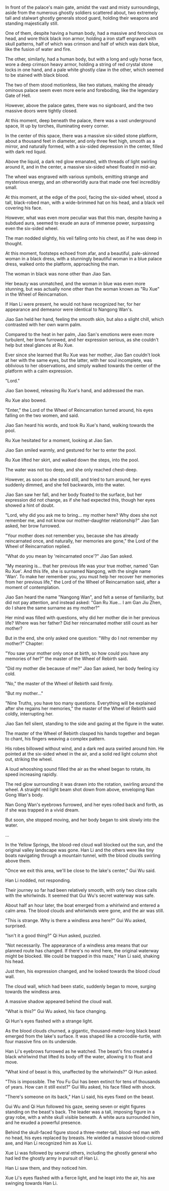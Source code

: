 In front of the palace's main gate, amidst the vast and misty surroundings, aside from the numerous ghostly soldiers scattered about, two extremely tall and stalwart ghostly generals stood guard, holding their weapons and standing majestically still.

One of them, despite having a human body, had a massive and ferocious ox head, and wore thick black iron armor, holding a iron staff engraved with skull patterns, half of which was crimson and half of which was dark blue, like the fusion of water and fire.

The other, similarly, had a human body, but with a long and ugly horse face, wore a deep crimson heavy armor, holding a string of red crystal stone locks in one hand, and a pale white ghostly claw in the other, which seemed to be stained with black blood.

The two of them stood motionless, like two statues, making the already ominous palace seem even more eerie and foreboding, like the legendary Gate of Hell.

However, above the palace gates, there was no signboard, and the two massive doors were tightly closed.

At this moment, deep beneath the palace, there was a vast underground space, lit up by torches, illuminating every corner.

In the center of this space, there was a massive six-sided stone platform, about a thousand feet in diameter, and only three feet high, smooth as a mirror, and naturally formed, with a six-sided depression in the center, filled with dark red liquid.

Above the liquid, a dark red glow emanated, with threads of light swirling around it, and in the center, a massive six-sided wheel floated in mid-air.

The wheel was engraved with various symbols, emitting strange and mysterious energy, and an otherworldly aura that made one feel incredibly small.

At this moment, at the edge of the pool, facing the six-sided wheel, stood a tall, black-robed man, with a wide-brimmed hat on his head, and a black veil covering his face.

However, what was even more peculiar was that this man, despite having a subdued aura, seemed to exude an aura of immense power, surpassing even the six-sided wheel.

The man nodded slightly, his veil falling onto his chest, as if he was deep in thought.

At this moment, footsteps echoed from afar, and a beautiful, pale-skinned woman in a black dress, with a stunningly beautiful woman in a blue palace dress, walked onto the platform, approaching the man.

The woman in black was none other than Jiao San.

Her beauty was unmatched, and the woman in blue was even more stunning, but was actually none other than the woman known as "Ru Xue" in the Wheel of Reincarnation.

If Han Li were present, he would not have recognized her, for her appearance and demeanor were identical to Nangong Wan's.

Jiao San held her hand, feeling the smooth skin, but also a slight chill, which contrasted with her own warm palm.

Compared to the heat in her palm, Jiao San's emotions were even more turbulent, her brow furrowed, and her expression serious, as she couldn't help but steal glances at Ru Xue.

Ever since she learned that Ru Xue was her mother, Jiao San couldn't look at her with the same eyes, but the latter, with her soul incomplete, was oblivious to her observations, and simply walked towards the center of the platform with a calm expression.

"Lord."

Jiao San bowed, releasing Ru Xue's hand, and addressed the man.

Ru Xue also bowed.

"Enter," the Lord of the Wheel of Reincarnation turned around, his eyes falling on the two women, and said.

Jiao San heard his words, and took Ru Xue's hand, walking towards the pool.

Ru Xue hesitated for a moment, looking at Jiao San.

Jiao San smiled warmly, and gestured for her to enter the pool.

Ru Xue lifted her skirt, and walked down the steps, into the pool.

The water was not too deep, and she only reached chest-deep.

However, as soon as she stood still, and tried to turn around, her eyes suddenly dimmed, and she fell backwards, into the water.

Jiao San saw her fall, and her body floated to the surface, but her expression did not change, as if she had expected this, though her eyes showed a hint of doubt.

"Lord, why did you ask me to bring... my mother here? Why does she not remember me, and not know our mother-daughter relationship?" Jiao San asked, her brow furrowed.

"Your mother does not remember you, because she has already reincarnated once, and naturally, her memories are gone," the Lord of the Wheel of Reincarnation replied.

"What do you mean by 'reincarnated once'?" Jiao San asked.

"My meaning is... that her previous life was your true mother, named 'Gan Ru Xue'. And this life, she is surnamed Nangong, with the single name 'Wan'. To make her remember you, you must help her recover her memories from her previous life," the Lord of the Wheel of Reincarnation said, after a moment of contemplation.

Jiao San heard the name "Nangong Wan", and felt a sense of familiarity, but did not pay attention, and instead asked: "Gan Ru Xue... I am Gan Jiu Zhen, do I share the same surname as my mother?"

Her mind was filled with questions, why did her mother die in her previous life? Where was her father? Did her reincarnated mother still count as her mother?

But in the end, she only asked one question: "Why do I not remember my mother?"
Chapter:

"You saw your mother only once at birth, so how could you have any memories of her?" the master of the Wheel of Rebirth said.

"Did my mother die because of me?" Jiao San asked, her body feeling icy cold.

"No," the master of the Wheel of Rebirth said firmly.

"But my mother..."

"Nine Truths, you have too many questions. Everything will be explained after she regains her memories," the master of the Wheel of Rebirth said coldly, interrupting her.

Jiao San fell silent, standing to the side and gazing at the figure in the water.

The master of the Wheel of Rebirth clasped his hands together and began to chant, his fingers weaving a complex pattern.

His robes billowed without wind, and a dark red aura swirled around him. He pointed at the six-sided wheel in the air, and a solid red light column shot out, striking the wheel.

A loud whooshing sound filled the air as the wheel began to rotate, its speed increasing rapidly.

The red glow surrounding it was drawn into the rotation, swirling around the wheel. A straight red light beam shot down from above, enveloping Nan Gong Wan's body.

Nan Gong Wan's eyebrows furrowed, and her eyes rolled back and forth, as if she was trapped in a vivid dream.

But soon, she stopped moving, and her body began to sink slowly into the water.

...

In the Yellow Springs, the blood-red cloud wall blocked out the sun, and the original valley landscape was gone. Han Li and the others were like tiny boats navigating through a mountain tunnel, with the blood clouds swirling above them.

"Once we exit this area, we'll be close to the lake's center," Gui Wu said.

Han Li nodded, not responding.

Their journey so far had been relatively smooth, with only two close calls with the whirlwinds. It seemed that Gui Wu's secret waterway was safe.

About half an hour later, the boat emerged from a whirlwind and entered a calm area. The blood clouds and whirlwinds were gone, and the air was still.

"This is strange. Why is there a windless area here?" Gui Wu asked, surprised.

"Isn't it a good thing?" Qi Hun asked, puzzled.

"Not necessarily. The appearance of a windless area means that our planned route has changed. If there's no wind here, the original waterway might be blocked. We could be trapped in this maze," Han Li said, shaking his head.

Just then, his expression changed, and he looked towards the blood cloud wall.

The cloud wall, which had been static, suddenly began to move, surging towards the windless area.

A massive shadow appeared behind the cloud wall.

"What is this?" Gui Wu asked, his face changing.

Qi Hun's eyes flashed with a strange light.

As the blood clouds churned, a gigantic, thousand-meter-long black beast emerged from the lake's surface. It was shaped like a crocodile-turtle, with four massive fins on its underside.

Han Li's eyebrows furrowed as he watched. The beast's fins created a black whirlwind that lifted its body off the water, allowing it to float and move.

"What kind of beast is this, unaffected by the whirlwinds?" Qi Hun asked.

"This is impossible. The You Fu Gui has been extinct for tens of thousands of years. How can it still exist?" Gui Wu asked, his face filled with shock.

"There's someone on its back," Han Li said, his eyes fixed on the beast.

Gui Wu and Qi Hun followed his gaze, seeing seven or eight figures standing on the beast's back. The leader was a tall, imposing figure in a gray robe, with a white skull visible beneath. A white aura surrounded him, and he exuded a powerful presence.

Behind the skull-faced figure stood a three-meter-tall, blood-red man with no head, his eyes replaced by breasts. He wielded a massive blood-colored axe, and Han Li recognized him as Xue Li.

Xue Li was followed by several others, including the ghostly general who had led the ghostly army in pursuit of Han Li.

Han Li saw them, and they noticed him.

Xue Li's eyes flashed with a fierce light, and he leapt into the air, his axe swinging towards Han Li.